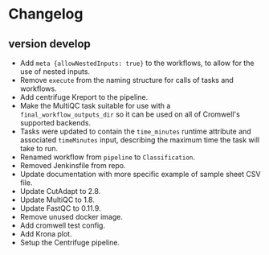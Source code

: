 Changelog
==========

<!--
Newest changes should be on top.

This document is user facing. Please word the changes in such a way
that users understand how the changes affect the new version.
-->

version develop
---------------------------
+ Add `meta {allowNestedInputs: true}` to the workflows, to allow for the use
  of nested inputs.
+ Remove `execute` from the naming structure for calls of tasks and workflows.
+ Add centrifuge Kreport to the pipeline.
+ Make the MultiQC task suitable for use with a `final_workflow_outputs_dir` 
  so it can be used on all of Cromwell's supported backends.
+ Tasks were updated to contain the `time_minutes` runtime attribute and
  associated `timeMinutes` input, describing the maximum time the task will
  take to run.
+ Renamed workflow from `pipeline` to `Classification`.
+ Removed Jenkinsfile from repo.
+ Update documentation with more specific example of sample sheet CSV file.
+ Update CutAdapt to 2.8.
+ Update MultiQC to 1.8.
+ Update FastQC to 0.11.9.
+ Remove unused docker image.
+ Add cromwell test config.
+ Add Krona plot.
+ Setup the Centrifuge pipeline.
